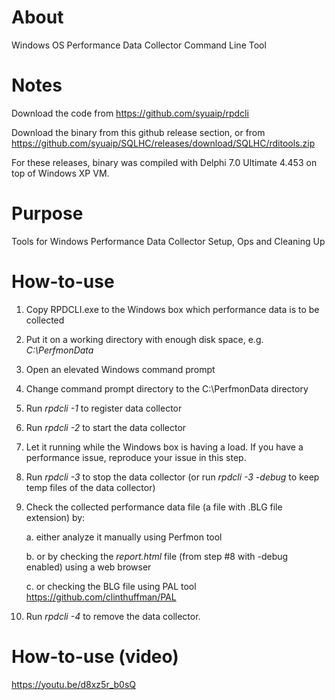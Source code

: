 # About
Windows OS Performance Data Collector Command Line Tool

# Notes
Download the code from https://github.com/syuaip/rpdcli

Download the binary from this github release section, or from https://github.com/syuaip/SQLHC/releases/download/SQLHC/rditools.zip

For these releases, binary was compiled with Delphi 7.0 Ultimate 4.453 on top of Windows XP VM.

# Purpose
Tools for Windows Performance Data Collector Setup, Ops and Cleaning Up

# How-to-use

1) Copy RPDCLI.exe to the Windows box which performance data is to be collected
2) Put it on a working directory with enough disk space, e.g. *C:\PerfmonData* 
3) Open an elevated Windows command prompt
4) Change command prompt directory to the C:\PerfmonData directory
5) Run *rpdcli -1* to register data collector
6) Run *rpdcli -2* to start the data collector
7) Let it running while the Windows box is having a load. If you have a performance issue, reproduce your issue in this step. 
8) Run *rpdcli -3* to stop the data collector (or run *rpdcli -3 -debug* to keep temp files of the data collector)
9) Check the collected performance data file (a file with .BLG file extension) by:
    
    a. either analyze it manually using Perfmon tool
    
    b. or by checking the *report.html* file (from step #8 with -debug enabled) using a web browser
    
    c. or checking the BLG file using PAL tool https://github.com/clinthuffman/PAL
10) Run *rpdcli -4* to remove the data collector.

# How-to-use (video)

https://youtu.be/d8xz5r_b0sQ
